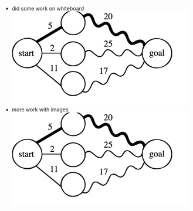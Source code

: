 - did some work on whiteboard ![image_(1)_with_parentheses.png](../assets/image_(1)_with_parentheses_1742412639003_0.png)
- more work with images ![image.with.dots.png](../assets/image.with.dots_1742414159033_0.png)